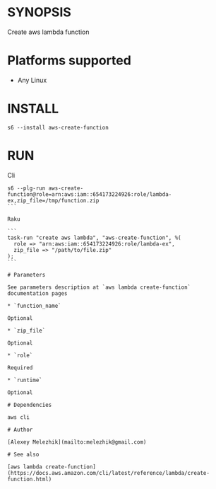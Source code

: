 # SYNOPSIS

Create aws lambda function

# Platforms supported

* Any Linux

# INSTALL

```
s6 --install aws-create-function
```

# RUN

Cli

````
s6 --plg-run aws-create-function@role=arn:aws:iam::654173224926:role/lambda-ex,zip_file=/tmp/function.zip
```

Raku

```
task-run "create aws lambda", "aws-create-function", %(
  role => "arn:aws:iam::654173224926:role/lambda-ex",
  zip_file => "/path/to/file.zip"
);
```

# Parameters

See parameters description at `aws lambda create-function` documentation pages

* `function_name`

Optional

* `zip_file`

Optional

* `role`

Required

* `runtime`

Optional

# Dependencies

aws cli

# Author

[Alexey Melezhik](mailto:melezhik@gmail.com)

# See also

[aws lambda create-function](https://docs.aws.amazon.com/cli/latest/reference/lambda/create-function.html)
